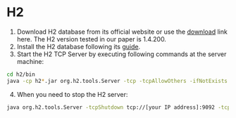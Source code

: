 H2
====

1. Download H2 database from its official website or use the [download](http://www.h2database.com/html/download-archive.html) link here. The H2 version tested in our paper is 1.4.200.
2. Install the H2 database following its [guide](http://www.h2database.com/html/installation.html).
3. Start the H2 TCP Server by executing following commands at the server machine:
```bash
cd h2/bin
java -cp h2*.jar org.h2.tools.Server -tcp -tcpAllowOthers -ifNotExists -tcpPassword 'yourpasswordhere' &
```
4. When you need to stop the H2 server:
```bash
java org.h2.tools.Server -tcpShutdown tcp://[your IP address]:9092 -tcpPassword 'yourpasswordhere'
```
